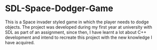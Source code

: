 # SDL-Space-Dodger-Game

This is a Space invader styled game in which the player needs to dodge objects.
The project was developed during my first year at university with SDL as part of an assignment, since then, I have learnt a lot about C++ development and intend to 
recreate this project with the new knowledge I have acquired.
